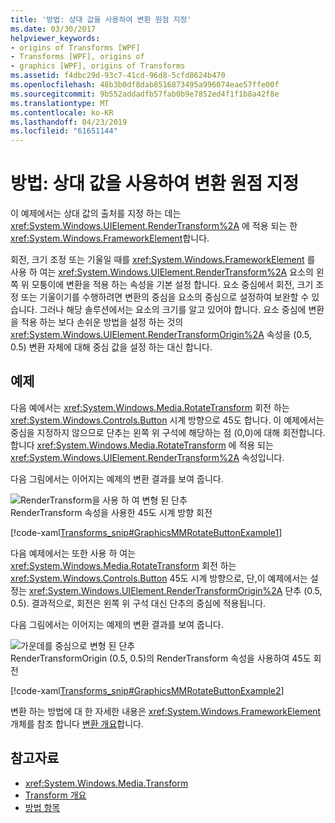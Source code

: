 ```yaml
---
title: '방법: 상대 값을 사용하여 변환 원점 지정'
ms.date: 03/30/2017
helpviewer_keywords:
- origins of Transforms [WPF]
- Transforms [WPF], origins of
- graphics [WPF], origins of Transforms
ms.assetid: f4dbc29d-93c7-41cd-96d8-5cfd8624b470
ms.openlocfilehash: 48b3b0df8dab8516873495a996074eae57ffe00f
ms.sourcegitcommit: 9b552addadfb57fab0b9e7852ed4f1f1b8a42f8e
ms.translationtype: MT
ms.contentlocale: ko-KR
ms.lasthandoff: 04/23/2019
ms.locfileid: "61651144"
---
```

# <a name="how-to-specify-the-origin-of-a-transform-by-using-relative-values"></a>방법: 상대 값을 사용하여 변환 원점 지정
이 예제에서는 상대 값의 출처를 지정 하는 데는 <xref:System.Windows.UIElement.RenderTransform%2A> 에 적용 되는 한 <xref:System.Windows.FrameworkElement>합니다.  
  
 회전, 크기 조정 또는 기울일 때를 <xref:System.Windows.FrameworkElement> 를 사용 하 여는 <xref:System.Windows.UIElement.RenderTransform%2A> 요소의 왼쪽 위 모퉁이에 변환을 적용 하는 속성을 기본 설정 합니다. 요소 중심에서 회전, 크기 조정 또는 기울이기를 수행하려면 변환의 중심을 요소의 중심으로 설정하여 보완할 수 있습니다. 그러나 해당 솔루션에서는 요소의 크기를 알고 있어야 합니다. 요소 중심에 변환을 적용 하는 보다 손쉬운 방법을 설정 하는 것의 <xref:System.Windows.UIElement.RenderTransformOrigin%2A> 속성을 (0.5, 0.5) 변환 자체에 대해 중심 값을 설정 하는 대신 합니다.  
  
## <a name="example"></a>예제  
 다음 예에서는 <xref:System.Windows.Media.RotateTransform> 회전 하는 <xref:System.Windows.Controls.Button> 시계 방향으로 45도 합니다. 이 예제에서는 중심을 지정하지 않으므로 단추는 왼쪽 위 구석에 해당하는 점 (0,0)에 대해 회전합니다. 합니다 <xref:System.Windows.Media.RotateTransform> 에 적용 되는 <xref:System.Windows.UIElement.RenderTransform%2A> 속성입니다.  
  
 다음 그림에서는 이어지는 예제의 변환 결과를 보여 줍니다.  
  
 ![RenderTransform을 사용 하 여 변형 된 단추](./media/graphicsmm-rendertransformwithdefaultcenter.png "graphicsmm_RenderTransformWithDefaultCenter")  
RenderTransform 속성을 사용한 45도 시계 방향 회전  
  
 [!code-xaml[Transforms_snip#GraphicsMMRotateButtonExample1](~/samples/snippets/csharp/VS_Snippets_Wpf/Transforms_snip/CS/ButtonRotateTransformExample.xaml#graphicsmmrotatebuttonexample1)]  
  
 다음 예제에서는 또한 사용 하 여는 <xref:System.Windows.Media.RotateTransform> 회전 하는 <xref:System.Windows.Controls.Button> 45도 시계 방향으로, 단,이 예제에서는 설정는 <xref:System.Windows.UIElement.RenderTransformOrigin%2A> 단추 (0.5, 0.5). 결과적으로, 회전은 왼쪽 위 구석 대신 단추의 중심에 적용됩니다.  
  
 다음 그림에서는 이어지는 예제의 변환 결과를 보여 줍니다.  
  
 ![가운데를 중심으로 변형 된 단추](./media/graphicsmm-rendertransformrelativecenter.png "graphicsmm_RenderTransformRelativeCenter")  
RenderTransformOrigin (0.5, 0.5)의 RenderTransform 속성을 사용하여 45도 회전  
  
 [!code-xaml[Transforms_snip#GraphicsMMRotateButtonExample2](~/samples/snippets/csharp/VS_Snippets_Wpf/Transforms_snip/CS/ButtonRotateTransformExample.xaml#graphicsmmrotatebuttonexample2)]  
  
 변환 하는 방법에 대 한 자세한 내용은 <xref:System.Windows.FrameworkElement> 개체를 참조 합니다 [변환 개요](transforms-overview.md)합니다.  
  
## <a name="see-also"></a>참고자료

- <xref:System.Windows.Media.Transform>
- [Transform 개요](transforms-overview.md)
- [방법 항목](transformations-how-to-topics.md)
